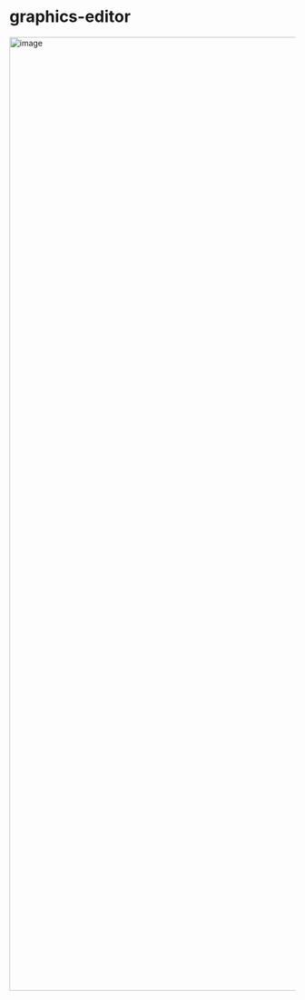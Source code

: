 # graphics-editor

<img width="1680" alt="image" src="https://user-images.githubusercontent.com/1816471/188083016-d2ff24e4-2deb-4b2c-ab4b-fb30469a9cc2.png">
